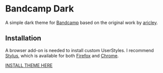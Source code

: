 # Bandcamp Dark

A simple dark theme for [Bandcamp](https://bandcamp.com) based on the original work by [aricley](https://userstyles.org/styles/150014/bandcamp-dark-theme-17-10).

## Installation

  A browser add-on is needed to install custom UserStyles.
  I recommend [Stylus](https://github.com/openstyles/stylus), which is available for both [Firefox](https://addons.mozilla.org/en-US/firefox/addon/styl-us/) and [Chrome](https://chrome.google.com/webstore/detail/stylus/clngdbkpkpeebahjckkjfobafhncgmne?hl).

  [INSTALL THEME HERE](https://raw.githubusercontent.com/jasuthemes/userstyles/master/BandcampDark/BandcampDark.user.css)
